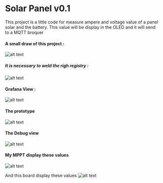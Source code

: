 # Solar Panel v0.1
This project is a little code for measure ampere and voltage value of a panel solar and the battery. 
This value will be display in the OLED and it will send to a MQTT broquer
#### A small draw of this project :
![alt text](https://ravindrajob.blob.core.windows.net/assets/HighLevelSolarProject.png)
##### It is necessary to weld the righ registry :
![alt text](https://cdn-learn.adafruit.com/assets/assets/000/002/458/medium800/adafruit_products_2012_10_25_IMG_0721-1024.jpg?1396783305)

#### Grafana View :
![alt text](https://ravindrajob.blob.core.windows.net/assets/PanelGrafana.png)

#### The prototype
![alt text](https://ravindrajob.blob.core.windows.net/assets/SolarProto1.jpg)

#### The Debug view
![alt text](https://ravindrajob.blob.core.windows.net/assets/solarSceenDebug.jpg)

#### My MPPT display these values
![alt text](https://ravindrajob.blob.core.windows.net/assets/mppt-solar.png)

And this board display these values
![alt text](https://ravindrajob.blob.core.windows.net/assets/protoypeSolar.png)

